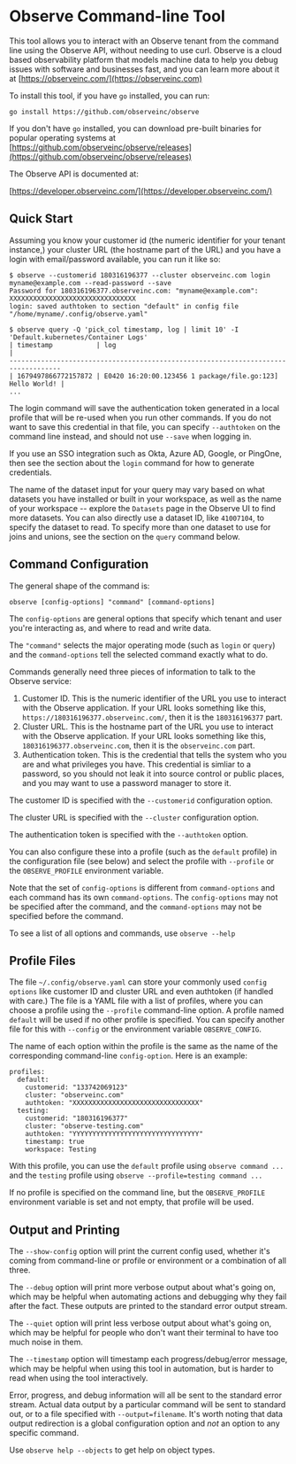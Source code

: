 # Observe Command-line Tool

This tool allows you to interact with an Observe tenant from the command line
using the Observe API, without needing to use curl. Observe is a cloud based
observability platform that models machine data to help you debug issues with
software and businesses fast, and you can learn more about it at [https://observeinc.com/](https://observeinc.com)

To install this tool, if you have `go` installed, you can run:

    go install https://github.com/observeinc/observe

If you don't have `go` installed, you can download pre-built binaries for
popular operating systems at [https://github.com/observeinc/observe/releases](https://github.com/observeinc/observe/releases)

The Observe API is documented at:

[https://developer.observeinc.com/](https://developer.observeinc.com/)

## Quick Start

Assuming you know your customer id (the numeric identifier for your tenant
instance,) your cluster URL (the hostname part of the URL) and you have a login
with email/password available, you can run it like so:

    $ observe --customerid 180316196377 --cluster observeinc.com login myname@example.com --read-password --save
    Password for 180316196377.observeinc.com: "myname@example.com": 
    XXXXXXXXXXXXXXXXXXXXXXXXXXXXXXXX
    login: saved authtoken to section "default" in config file "/home/myname/.config/observe.yaml"
    
    $ observe query -Q 'pick_col timestamp, log | limit 10' -I 'Default.kubernetes/Container Logs'
    | timestamp           | log                                                       |
    -----------------------------------------------------------------------------------
    | 1679497866772157872 | E0420 16:20:00.123456 1 package/file.go:123] Hello World! |
    ...

The login command will save the authentication token generated in a local
profile that will be re-used when you run other commands. If you do not want to
save this credential in that file, you can specify `--authtoken` on the command
line instead, and should not use `--save` when logging in.

If you use an SSO integration such as Okta, Azure AD, Google, or PingOne, then
see the section about the `login` command for how to generate credentials.

The name of the dataset input for your query may vary based on what datasets
you have installed or built in your workspace, as well as the name of your
workspace -- explore the `Datasets` page in the Observe UI to find more
datasets. You can also directly use a dataset ID, like `41007104`, to specify
the dataset to read. To specify more than one dataset to use for joins and
unions, see the section on the `query` command below.

## Command Configuration

The general shape of the command is:

    observe [config-options] "command" [command-options]

The `config-options` are general options that specify which tenant and user
you're interacting as, and where to read and write data.

The `"command"` selects the major operating mode (such as `login` or `query`)
and the `command-options` tell the selected command exactly what to do.

Commands generally need three pieces of information to talk to the Observe
service:

1. Customer ID. This is the numeric identifier of the URL you use to interact
   with the Observe application. If your URL looks something like this,
   `https://180316196377.observeinc.com/`, then it is the `180316196377` part.
2. Cluster URL. This is the hostname part of the URL you use to interact with
   the Observe application. If your URL looks something like this,
   `180316196377.observeinc.com`, then it is the `observeinc.com` part.
3. Authentication token. This is the credential that tells the system who you
   are and what privileges you have. This credential is simliar to a password,
   so you should not leak it into source control or public places, and you may
   want to use a password manager to store it.

The customer ID is specified with the `--customerid` configuration option.

The cluster URL is specified with the `--cluster` configuration option.

The authentication token is specified with the `--authtoken` option.

You can also configure these into a profile (such as the `default` profile) in
the configuration file (see below) and select the profile with `--profile` or
the `OBSERVE_PROFILE` environment variable.

Note that the set of `config-options` is different from `command-options` and
each command has its own `command-options`. The `config-options` may not be
specified after the command, and the `command-options` may not be specified
before the command.

To see a list of all options and commands, use `observe --help`

## Profile Files

The file `~/.config/observe.yaml` can store your commonly used `config options`
like customer ID and cluster URL and even authtoken (if handled with care.) The
file is a YAML file with a list of profiles, where you can choose a profile
using the `--profile` command-line option. A profile named `default` will be
used if no other profile is specified. You can specify another file for this
with `--config` or the environment variable `OBSERVE_CONFIG`.

The name of each option within the profile is the same as the name of the
corresponding command-line `config-option`. Here is an example:

    profiles:
      default:
        customerid: "133742069123"
        cluster: "observeinc.com"
        authtoken: "XXXXXXXXXXXXXXXXXXXXXXXXXXXXXXXX"
      testing:
        customerid: "180316196377"
        cluster: "observe-testing.com"
        authtoken: "YYYYYYYYYYYYYYYYYYYYYYYYYYYYYYYY"
        timestamp: true
        workspace: Testing

With this profile, you can use the `default` profile using `observe command
...` and the `testing` profile using `observe --profile=testing command ...`

If no profile is specified on the command line, but the `OBSERVE_PROFILE`
environment variable is set and not empty, that profile will be used.

## Output and Printing

The `--show-config` option will print the current config used, whether it's
coming from command-line or profile or environment or a combination of all
three.

The `--debug` option will print more verbose output about what's going on,
which may be helpful when automating actions and debugging why they fail after
the fact. These outputs are printed to the standard error output stream.

The `--quiet` option will print less verbose output about what's going on,
which may be helpful for people who don't want their terminal to have too much
noise in them.

The `--timestamp` option will timestamp each progress/debug/error message,
which may be helpful when using this tool in automation, but is harder to read
when using the tool interactively.

Error, progress, and debug information will all be sent to the standard error
stream. Actual data output by a particular command will be sent to standard
out, or to a file specified with `--output=filename`. It's worth noting that
data output redirection is a global configuration option and *not* an option to
any specific command.

Use `observe help --objects` to get help on object types.

